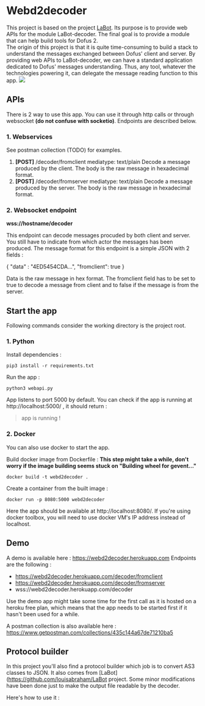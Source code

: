 
# Webd2decoder
This project is based on the project [LaBot](https://github.com/louisabraham/LaBot). Its purpose is to provide web APIs for the module LaBot-decoder. The final goal is to provide a module that can help build tools for Dofus 2.  
The origin of this project is that it is quite time-consuming to build a stack to understand the messages exchanged between Dofus' client and server. By providing web APIs to LaBot-decoder, we can have a standard application dedicated to Dofus' messages understanding. Thus, any tool, whatever the technologies powering it, can delegate the message reading function to this app.
![
](/docs/webd2decoder.JPG)
## APIs
There is 2 way to use this app. You can use it through http calls or through websocket **(do not confuse with socketio)**. Endpoints are described below.
### 1. Webservices
See postman collection (TODO) for examples. 
 1. **[POST]** /decoder/fromclient mediatype: text/plain
 Decode a message produced by the client. The body is the raw message in hexadecimal format.
 3. **[POST]** /decoder/fromserver mediatype: text/plain
Decode a message produced by the server. The body is the raw message in hexadecimal format.
### 2. Websocket endpoint
**wss://hostname/decoder**

This endpoint can decode messages procuded by both client and server. You still have to indicate from which actor the messages has been produced. The message format for this endpoint is a simple JSON with 2 fields :

{
"data" : "4ED5454CDA...",
"fromclient": true
}

Data is the raw message in hex format. 
The fromclient field has to be set to true to decode a message from client and to false if the message is from the server.

## Start the app
Following commands  consider the working directory is the project root.
### 1. Python 
Install dependencies :
````
pip3 install -r requirements.txt
````
Run the app :
````
python3 webapi.py
````

App listens to port 5000 by default.
You can check if the app is running at http://localhost:5000/ , it should return :

> app is running !
### 2. Docker
You can also use docker to start the app.  

Build docker image from Dockerfile :
**This step might take a while, don't worry if the image building seems stuck on "Building wheel for gevent..."**
````
docker build -t webd2decoder .
````

Create a container from the built image :
````
docker run -p 8080:5000 webd2decoder
````
Here the app should be available at http://localhost:8080/. If you're using docker toolbox, you will need to use docker VM's IP address instead of localhost. 
## Demo
A demo is available here : https://webd2decoder.herokuapp.com
Endpoints are the following :

 - https://webd2decoder.herokuapp.com/decoder/fromclient
 - https://webd2decoder.herokuapp.com/decoder/fromserver
 - wss://webd2decoder.herokuapp.com/decoder

Use the demo app might take some time for the first call as it is hosted on a heroku free plan, which means that the app needs to be started first if it hasn't been used for a while.

A postman collection is also available here : 
https://www.getpostman.com/collections/435c144a67de71210ba5

## Protocol builder
In this project you'll also find a protocol builder which job is to convert AS3 classes to JSON. It also comes from  [LaBot](https://github.com/louisabraham/LaBot project. Some minor modifications have been done just to make the output file readable by the decoder.

Here's how to use it :

